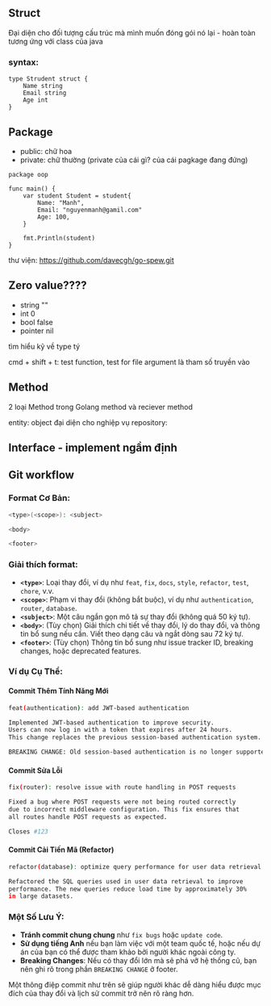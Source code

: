 ## Struct

Đại diện cho đối tượng cấu trúc mà mình muốn đóng gói nó lại - hoàn toàn tương ứng với class của java

### syntax: 

```
type Strudent struct {
    Name string
    Email string
    Age int
}
```

## Package
- public: chữ hoa
- private: chữ thường (private của cái gì? của cái pagkage đang đứng)



```
package oop

func main() {
    var student Student = student{
        Name: "Manh",
        Email: "nguyenmanh@gamil.com"
        Age: 100,
    }

    fmt.Println(student)
}
```
thư viện: https://github.com/davecgh/go-spew.git

## Zero value???? 
- string ""
- int 0
- bool false
- pointer nil


tìm hiểu kỹ về type tý


cmd + shift + t: test function, test for file
argument là tham số truyền vào

## Method
2 loại Method trong Golang
method và reciever method

entity: object đại diện cho nghiệp vụ
repository: 

## Interface - implement ngầm định



## Git workflow

### **Format Cơ Bản:**
```bash
<type>(<scope>): <subject>

<body>

<footer>
```

### **Giải thích format:**
- **`<type>`**: Loại thay đổi, ví dụ như `feat`, `fix`, `docs`, `style`, `refactor`, `test`, `chore`, v.v.
- **`<scope>`**: Phạm vi thay đổi (không bắt buộc), ví dụ như `authentication`, `router`, `database`.
- **`<subject>`**: Một câu ngắn gọn mô tả sự thay đổi (không quá 50 ký tự).
- **`<body>`**: (Tùy chọn) Giải thích chi tiết về thay đổi, lý do thay đổi, và thông tin bổ sung nếu cần. Viết theo dạng câu và ngắt dòng sau 72 ký tự.
- **`<footer>`**: (Tùy chọn) Thông tin bổ sung như issue tracker ID, breaking changes, hoặc deprecated features.

### **Ví dụ Cụ Thể:**

#### **Commit Thêm Tính Năng Mới**
```bash
feat(authentication): add JWT-based authentication

Implemented JWT-based authentication to improve security.
Users can now log in with a token that expires after 24 hours.
This change replaces the previous session-based authentication system.

BREAKING CHANGE: Old session-based authentication is no longer supported.
```

#### **Commit Sửa Lỗi**
```bash
fix(router): resolve issue with route handling in POST requests

Fixed a bug where POST requests were not being routed correctly
due to incorrect middleware configuration. This fix ensures that
all routes handle POST requests as expected.

Closes #123
```

#### **Commit Cải Tiến Mã (Refactor)**
```bash
refactor(database): optimize query performance for user data retrieval

Refactored the SQL queries used in user data retrieval to improve
performance. The new queries reduce load time by approximately 30%
in large datasets.
```

### **Một Số Lưu Ý:**
- **Tránh commit chung chung** như `fix bugs` hoặc `update code`.
- **Sử dụng tiếng Anh** nếu bạn làm việc với một team quốc tế, hoặc nếu dự án của bạn có thể được tham khảo bởi người khác ngoài công ty.
- **Breaking Changes**: Nếu có thay đổi lớn mà sẽ phá vỡ hệ thống cũ, bạn nên ghi rõ trong phần `BREAKING CHANGE` ở footer.

Một thông điệp commit như trên sẽ giúp người khác dễ dàng hiểu được mục đích của thay đổi và lịch sử commit trở nên rõ ràng hơn.